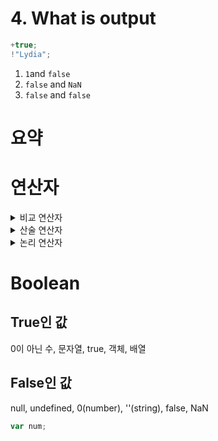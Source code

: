 # 4. What is output

```javascript
+true;
!"Lydia";
```

1. <code>1</code>and <code>false</code>
2. <code>false</code> and <code>NaN</code>
3. <code>false</code> and <code>false</code>

# 요약

# 연산자

<details>
<summary>비교 연산자</summary>
<div markdown="1">
|이름|연산자|설명|
|:---:|:---:|:---:|
|동등|==|연산자가 같으면 True|
|부등|!=|연산자가 다르면 True|
|일치|===|연산자가 값과 타입이 모두 같은 경우 True|
|불일치|!==|연산자의 값과 타입이 다른 경우 True|
</div>
</details>

<details>
<summary>산술 연산자</summary>
<div markdown="2">

</div>
</details>
<details>
<summary>논리 연산자</summary>
<div markdown="3">

</div>
</details>

# Boolean

## True인 값

0이 아닌 수, 문자열, true, 객체, 배열

## False인 값

null, undefined, 0(number), ''(string), false, NaN

```javascript
var num;
```
